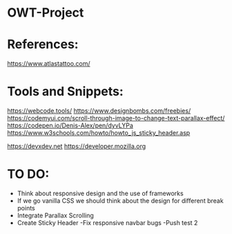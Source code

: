 # OWT-Project

# References:
https://www.atlastattoo.com/

# Tools and Snippets:
https://webcode.tools/
https://www.designbombs.com/freebies/
https://codemyui.com/scroll-through-image-to-change-text-parallax-effect/
https://codepen.io/Denis-Alex/pen/dyvLYPa
https://www.w3schools.com/howto/howto_js_sticky_header.asp 

https://devxdev.net
https://developer.mozilla.org

# TO DO:
- Think about responsive design and the use of frameworks
- If we go vanilla CSS we should think about the design for different break points
- Integrate Parallax Scrolling
- Create Sticky Header
-Fix responsive navbar bugs
-Push test 2